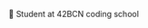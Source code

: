 👀 Student at 42BCN coding school


         
<!---
BCanals/BCanals is a ✨ special ✨ repository because its `README.md` (this file) appears on your GitHub profile.
You can click the Preview link to take a look at your changes. 🌱💞️
--->

